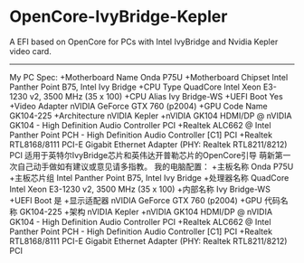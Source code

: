 # OpenCore-IvyBridge-Kepler
A EFI based on OpenCore for PCs with Intel IvyBridge and Nvidia Kepler video card.
___
My PC Spec:
    +Motherboard Name	Onda P75U
    +Motherboard Chipset	Intel Panther Point B75, Intel Ivy Bridge
    +CPU Type	QuadCore Intel Xeon E3-1230 v2, 3500 MHz (35 x 100)
    +CPU Alias	Ivy Bridge-WS
    +UEFI Boot	Yes
    +Video Adapter	nVIDIA GeForce GTX 760 (p2004)
    +GPU Code Name	GK104-225
    +Architecture	nVIDIA Kepler
    +nVIDIA GK104 HDMI/DP @ nVIDIA GK104 - High Definition Audio Controller	PCI
    +Realtek ALC662 @ Intel Panther Point PCH - High Definition Audio Controller [C1]	PCI
    +Realtek RTL8168/8111 PCI-E Gigabit Ethernet Adapter (PHY: Realtek RTL8211/8212)	PCI
适用于英特尔IvyBridge芯片和英伟达开普勒芯片的OpenCore引导
萌新第一次自己动手做如有建议或意见请多指教。
我的电脑配置：
    +主板名称	Onda P75U
    +主板芯片组	Intel Panther Point B75, Intel Ivy Bridge
    +处理器名称	QuadCore Intel Xeon E3-1230 v2, 3500 MHz (35 x 100)
    +内部名称	Ivy Bridge-WS
    +UEFI Boot 是 
    +显示适配器	nVIDIA GeForce GTX 760 (p2004)
    +GPU 代码名称	GK104-225
    +架构	nVIDIA Kepler
    +nVIDIA GK104 HDMI/DP @ nVIDIA GK104 - High Definition Audio Controller	PCI
    +Realtek ALC662 @ Intel Panther Point PCH - High Definition Audio Controller [C1]	PCI
    +Realtek RTL8168/8111 PCI-E Gigabit Ethernet Adapter (PHY: Realtek RTL8211/8212)	PCI
